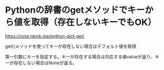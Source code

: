 # Pythonの辞書のgetメソッドでキーから値を取得（存在しないキーでもOK）
https://note.nkmk.me/python-dict-get/

get()メソッドを使ってキーが存在しない場合はデフォルト値を取得

第一引数にキーを指定する。キーが存在する場合は対応する値valueが返り、キーが存在しない場合はNoneが返る。